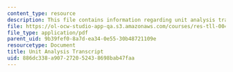 ```yaml
---
content_type: resource
description: This file contains information regarding unit analysis transcript.
file: https://ol-ocw-studio-app-qa.s3.amazonaws.com/courses/res-tll-004-stem-concept-videos-fall-2013/886dc338a907272052438698bab47faa_MITRES_TLL-004F13_UnitAnal.pdf
file_type: application/pdf
parent_uid: 9b39fef0-8a7d-ea34-0e55-30b48721109e
resourcetype: Document
title: Unit Analysis Transcript
uid: 886dc338-a907-2720-5243-8698bab47faa
---
```

